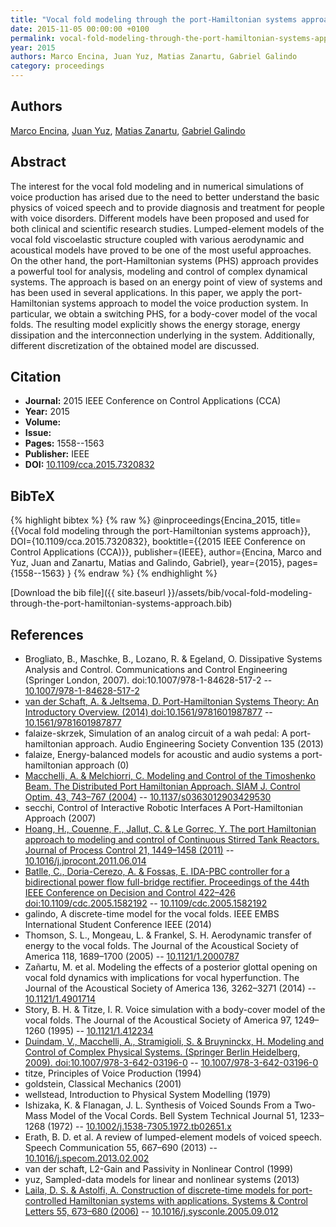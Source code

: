 ```yaml
---
title: "Vocal fold modeling through the port-Hamiltonian systems approach"
date: 2015-11-05 00:00:00 +0100
permalink: vocal-fold-modeling-through-the-port-hamiltonian-systems-approach
year: 2015
authors: Marco Encina, Juan Yuz, Matias Zanartu, Gabriel Galindo
category: proceedings
---
```

 
## Authors
[Marco Encina](authors/marco-encina), [Juan Yuz](authors/juan-i-yuz), [Matias Zanartu](authors/matias-zanartu), [Gabriel Galindo](authors/gabriel-galindo)
 
## Abstract
The interest for the vocal fold modeling and in numerical simulations of voice production has arised due to the need to better understand the basic physics of voiced speech and to provide diagnosis and treatment for people with voice disorders. Different models have been proposed and used for both clinical and scientific research studies. Lumped-element models of the vocal fold viscoelastic structure coupled with various aerodynamic and acoustical models have proved to be one of the most useful approaches. On the other hand, the port-Hamiltonian systems (PHS) approach provides a powerful tool for analysis, modeling and control of complex dynamical systems. The approach is based on an energy point of view of systems and has been used in several applications. In this paper, we apply the port-Hamiltonian systems approach to model the voice production system. In particular, we obtain a switching PHS, for a body-cover model of the vocal folds. The resulting model explicitly shows the energy storage, energy dissipation and the interconnection underlying in the system. Additionally, different discretization of the obtained model are discussed.
 
## Citation
- **Journal:** 2015 IEEE Conference on Control Applications (CCA)
- **Year:** 2015
- **Volume:** 
- **Issue:** 
- **Pages:** 1558--1563
- **Publisher:** IEEE
- **DOI:** [10.1109/cca.2015.7320832](https://doi.org/10.1109/cca.2015.7320832)
 
## BibTeX
{% highlight bibtex %}
{% raw %}
@inproceedings{Encina_2015,
  title={{Vocal fold modeling through the port-Hamiltonian systems approach}},
  DOI={10.1109/cca.2015.7320832},
  booktitle={{2015 IEEE Conference on Control Applications (CCA)}},
  publisher={IEEE},
  author={Encina, Marco and Yuz, Juan and Zanartu, Matias and Galindo, Gabriel},
  year={2015},
  pages={1558--1563}
}
{% endraw %}
{% endhighlight %}
 
[Download the bib file]({{ site.baseurl }}/assets/bib/vocal-fold-modeling-through-the-port-hamiltonian-systems-approach.bib)
 
## References
- Brogliato, B., Maschke, B., Lozano, R. & Egeland, O. Dissipative Systems Analysis and Control. Communications and Control Engineering (Springer London, 2007). doi:10.1007/978-1-84628-517-2 -- [10.1007/978-1-84628-517-2](https://doi.org/10.1007/978-1-84628-517-2)
- [van der Schaft, A. & Jeltsema, D. Port-Hamiltonian Systems Theory: An Introductory Overview. (2014) doi:10.1561/9781601987877](port-hamiltonian-systems-theory-an-introductory-overview0) -- [10.1561/9781601987877](https://doi.org/10.1561/9781601987877)
- falaize-skrzek, Simulation of an analog circuit of a wah pedal: A port-hamiltonian approach. Audio Engineering Society Convention 135 (2013)
- falaize, Energy-balanced models for acoustic and audio systems a port-hamiltonian approach (0)
- [Macchelli, A. & Melchiorri, C. Modeling and Control of the Timoshenko Beam. The Distributed Port Hamiltonian Approach. SIAM J. Control Optim. 43, 743–767 (2004)](modeling-and-control-of-the-timoshenko-beam-the-distributed-port-hamiltonian-approach) -- [10.1137/s0363012903429530](https://doi.org/10.1137/s0363012903429530)
- secchi, Control of Interactive Robotic Interfaces A Port-Hamiltonian Approach (2007)
- [Hoang, H., Couenne, F., Jallut, C. & Le Gorrec, Y. The port Hamiltonian approach to modeling and control of Continuous Stirred Tank Reactors. Journal of Process Control 21, 1449–1458 (2011)](the-port-hamiltonian-approach-to-modeling-and-control-of-continuous-stirred-tank-reactors) -- [10.1016/j.jprocont.2011.06.014](https://doi.org/10.1016/j.jprocont.2011.06.014)
- [Batlle, C., Doria-Cerezo, A. & Fossas, E. IDA-PBC controller for a bidirectional power flow full-bridge rectifier. Proceedings of the 44th IEEE Conference on Decision and Control 422–426 doi:10.1109/cdc.2005.1582192](ida-pbc-controller-for-a-bidirectional-power-flow-full-bridge-rectifier) -- [10.1109/cdc.2005.1582192](https://doi.org/10.1109/cdc.2005.1582192)
- galindo, A discrete-time model for the vocal folds. IEEE EMBS International Student Conference IEEE (2014)
- Thomson, S. L., Mongeau, L. & Frankel, S. H. Aerodynamic transfer of energy to the vocal folds. The Journal of the Acoustical Society of America 118, 1689–1700 (2005) -- [10.1121/1.2000787](https://doi.org/10.1121/1.2000787)
- Zañartu, M. et al. Modeling the effects of a posterior glottal opening on vocal fold dynamics with implications for vocal hyperfunction. The Journal of the Acoustical Society of America 136, 3262–3271 (2014) -- [10.1121/1.4901714](https://doi.org/10.1121/1.4901714)
- Story, B. H. & Titze, I. R. Voice simulation with a body-cover model of the vocal folds. The Journal of the Acoustical Society of America 97, 1249–1260 (1995) -- [10.1121/1.412234](https://doi.org/10.1121/1.412234)
- [Duindam, V., Macchelli, A., Stramigioli, S. & Bruyninckx, H. Modeling and Control of Complex Physical Systems. (Springer Berlin Heidelberg, 2009). doi:10.1007/978-3-642-03196-0](modeling-and-control-of-complex-physical-systems) -- [10.1007/978-3-642-03196-0](https://doi.org/10.1007/978-3-642-03196-0)
- titze, Principles of Voice Production (1994)
- goldstein, Classical Mechanics (2001)
- wellstead, Introduction to Physical System Modelling (1979)
- Ishizaka, K. & Flanagan, J. L. Synthesis of Voiced Sounds From a Two-Mass Model of the Vocal Cords. Bell System Technical Journal 51, 1233–1268 (1972) -- [10.1002/j.1538-7305.1972.tb02651.x](https://doi.org/10.1002/j.1538-7305.1972.tb02651.x)
- Erath, B. D. et al. A review of lumped-element models of voiced speech. Speech Communication 55, 667–690 (2013) -- [10.1016/j.specom.2013.02.002](https://doi.org/10.1016/j.specom.2013.02.002)
- van der schaft, L2-Gain and Passivity in Nonlinear Control (1999)
- yuz, Sampled-data models for linear and nonlinear systems (2013)
- [Laila, D. S. & Astolfi, A. Construction of discrete-time models for port-controlled Hamiltonian systems with applications. Systems &amp; Control Letters 55, 673–680 (2006)](construction-of-discrete-time-models-for-port-controlled-hamiltonian-systems-with-applications) -- [10.1016/j.sysconle.2005.09.012](https://doi.org/10.1016/j.sysconle.2005.09.012)

